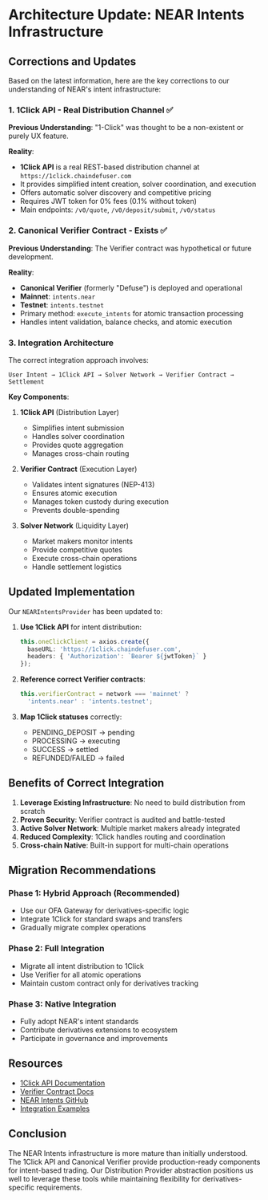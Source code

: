 # Architecture Update: NEAR Intents Infrastructure

## Corrections and Updates

Based on the latest information, here are the key corrections to our understanding of NEAR's intent infrastructure:

### 1. 1Click API - Real Distribution Channel ✅

**Previous Understanding**: "1-Click" was thought to be a non-existent or purely UX feature.

**Reality**: 
- **1Click API** is a real REST-based distribution channel at `https://1click.chaindefuser.com`
- It provides simplified intent creation, solver coordination, and execution
- Offers automatic solver discovery and competitive pricing
- Requires JWT token for 0% fees (0.1% without token)
- Main endpoints: `/v0/quote`, `/v0/deposit/submit`, `/v0/status`

### 2. Canonical Verifier Contract - Exists ✅

**Previous Understanding**: The Verifier contract was hypothetical or future development.

**Reality**:
- **Canonical Verifier** (formerly "Defuse") is deployed and operational
- **Mainnet**: `intents.near`
- **Testnet**: `intents.testnet`
- Primary method: `execute_intents` for atomic transaction processing
- Handles intent validation, balance checks, and atomic execution

### 3. Integration Architecture

The correct integration approach involves:

```
User Intent → 1Click API → Solver Network → Verifier Contract → Settlement
```

**Key Components**:

1. **1Click API** (Distribution Layer)
   - Simplifies intent submission
   - Handles solver coordination
   - Provides quote aggregation
   - Manages cross-chain routing

2. **Verifier Contract** (Execution Layer)
   - Validates intent signatures (NEP-413)
   - Ensures atomic execution
   - Manages token custody during execution
   - Prevents double-spending

3. **Solver Network** (Liquidity Layer)
   - Market makers monitor intents
   - Provide competitive quotes
   - Execute cross-chain operations
   - Handle settlement logistics

## Updated Implementation

Our `NEARIntentsProvider` has been updated to:

1. **Use 1Click API** for intent distribution:
   ```typescript
   this.oneClickClient = axios.create({
     baseURL: 'https://1click.chaindefuser.com',
     headers: { 'Authorization': `Bearer ${jwtToken}` }
   });
   ```

2. **Reference correct Verifier contracts**:
   ```typescript
   this.verifierContract = network === 'mainnet' ? 
     'intents.near' : 'intents.testnet';
   ```

3. **Map 1Click statuses** correctly:
   - PENDING_DEPOSIT → pending
   - PROCESSING → executing
   - SUCCESS → settled
   - REFUNDED/FAILED → failed

## Benefits of Correct Integration

1. **Leverage Existing Infrastructure**: No need to build distribution from scratch
2. **Proven Security**: Verifier contract is audited and battle-tested
3. **Active Solver Network**: Multiple market makers already integrated
4. **Reduced Complexity**: 1Click handles routing and coordination
5. **Cross-chain Native**: Built-in support for multi-chain operations

## Migration Recommendations

### Phase 1: Hybrid Approach (Recommended)
- Use our OFA Gateway for derivatives-specific logic
- Integrate 1Click for standard swaps and transfers
- Gradually migrate complex operations

### Phase 2: Full Integration
- Migrate all intent distribution to 1Click
- Use Verifier for all atomic operations
- Maintain custom contract only for derivatives tracking

### Phase 3: Native Integration
- Fully adopt NEAR's intent standards
- Contribute derivatives extensions to ecosystem
- Participate in governance and improvements

## Resources

- [1Click API Documentation](https://docs.near-intents.org/near-intents/integration/distribution-channels/1click-api)
- [Verifier Contract Docs](https://docs.near-intents.org/near-intents/market-makers/verifier/introduction)
- [NEAR Intents GitHub](https://github.com/near/intents)
- [Integration Examples](https://learnnear.club/how-to-read-any-near-intents-transaction-step-by-step/)

## Conclusion

The NEAR Intents infrastructure is more mature than initially understood. The 1Click API and Canonical Verifier provide production-ready components for intent-based trading. Our Distribution Provider abstraction positions us well to leverage these tools while maintaining flexibility for derivatives-specific requirements.